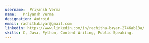 ```yaml
---
username:  Priyansh Verma
name:   Priyansh Verma
designation: Android
email: rachithabayar@gmail.com
linkedin: https://www.linkedin.com/in/rachitha-bayar-2746ab13a/
skills: C, Java, Python, Content Writing, Public Speaking. 
---
```

